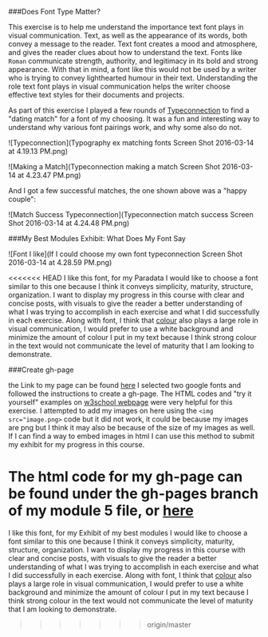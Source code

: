 ###Does Font Type Matter?

This exercise is to help me understand the importance text font plays in visual communication. Text, as well as the appearance of its words, both convey a message to the reader. Text font creates a mood and atmosphere, and gives the reader clues about how to understand the text. Fonts like `Roman` communicate strength, authority, and legitimacy in its bold and strong appearance. With that in mind, a font like this would not be used by a writer who is trying to convey lighthearted humour in their text. Understanding the role text font plays in visual communication helps the writer choose effective text styles for their documents and projects. 

As part of this exercise I played a few rounds of [Typeconnection](http://www.typeconnection.com/index.php) to find a "dating match" for a font of my choosing. It was a fun and interesting way to understand why various font pairings work, and why some also do not.

![Typeconnection](Typography ex matching fonts Screen Shot 2016-03-14 at 4.19.13 PM.png)

![Making a Match](Typeconnection making a match Screen Shot 2016-03-14 at 4.23.47 PM.png)

And I got a few successful matches, the one shown above was a "happy couple":

![Match Success Typeconnection](Typeconnection match success Screen Shot 2016-03-14 at 4.24.48 PM.png)

###My Best Modules Exhibit: What Does My Font Say

![Font I like](If I could choose my own font typeconnection Screen Shot 2016-03-14 at 4.28.59 PM.png)

<<<<<<< HEAD
I like this font, for my Paradata I would like to choose a font similar to this one because I think it conveys simplicity, maturity, structure, organization. I want to display my progress in this course with clear and concise posts, with visuals to give the reader a better understanding of what I was trying to accomplish in each exercise and what I did successfully in each exercise. Along with font, I think that [colour](http://www.ucreative.com/resources/infographic-a-color-guide-for-designers/) also plays a large role in visual communication, I would prefer to use a white background and minimize the amount of colour I put in my text because I think strong colour in the text would not communicate the level of maturity that I am looking to demonstrate. 

###Create gh-page

the Link to my page can be found [here](http://1991melj.github.io/Open-Notebook-/module%205/myfontchoice.html) I selected two google fonts and followed the instructions to create a gh-page. The HTML codes and "try it yourself" examples on [w3school webpage](http://www.w3schools.com/tags/default.asp) were very helpful for this exercise. I attempted to add my images on here using the `<img src="image.png>` code but it did not work, it could be because my images are png but I think it may also be because of the size of my images as well. If I can find a way to embed images in html I can use this method to submit my exhibit for my progress in this course. 

The html code for my gh-page can be found under the gh-pages branch of my module 5 file, or [here](https://github.com/1991MelJ/Open-Notebook-/blob/gh-pages/module%205/myfontchoice.html)
=======
I like this font, for my Exhibit of my best modules I would like to choose a font similar to this one because I think it conveys simplicity, maturity, structure, organization. I want to display my progress in this course with clear and concise posts, with visuals to give the reader a better understanding of what I was trying to accomplish in each exercise and what I did successfully in each exercise. Along with font, I think that [colour](http://www.ucreative.com/resources/infographic-a-color-guide-for-designers/) also plays a large role in visual communication, I would prefer to use a white background and minimize the amount of colour I put in my text because I think strong colour in the text would not communicate the level of maturity that I am looking to demonstrate. 
>>>>>>> origin/master
